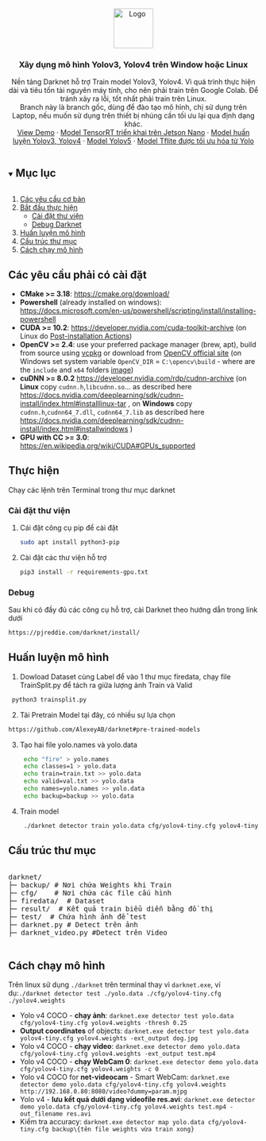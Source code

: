 
<!-- PROJECT LOGO -->
<br />
<p align="center">
  <a href="https://github.com/haanhvu010799/Code-KLTN">
    <img src="https://tuoitre.uit.edu.vn/wp-content/uploads/2015/07/logo-uit.png" alt="Logo" width="80" height="80">
  </a>

  <h3 align="center">Xây dụng mô hình Yolov3, Yolov4 trên Window hoặc Linux</h3>

  <p align="center">
    Nền tảng Darknet hỗ trợ Train model Yolov3, Yolov4. Vì quá trình thực hiện dài và tiêu tốn tài nguyên máy tính, cho nên phải train trên Google Colab. Để tránh xảy ra lỗi, tốt nhất phải train trên Linux. 
    <br />
    Branch này là branch gốc, dùng để đào tạo mô hình, chị sử dụng trên Laptop, nếu muốn sử dụng trên thiết bị nhúng cần tối ưu lại qua định dạng khác.
    <br />
    <a href="https://drive.google.com/drive/folders/10h3T-nEOYtlPWOzyAg61bO8PoTDAY0ON?usp=sharing">View Demo</a>
    ·
    <a href="https://github.com/haanhvu010799/Code-KLTN/tree/TensorRT">Model TensorRT triển khai trên Jetson Nano</a>
    ·
    <a href="https://github.com/haanhvu010799/Code-KLTN">Model huấn luyện Yolov3, Yolov4</a>
    ·
    <a href="https://github.com/haanhvu010799/Code-KLTN/tree/yolov5">Model Yolov5</a>
    ·
    <a href="https://github.com/haanhvu010799/Code-KLTN/tree/TFlite">Model Tflite được tối ưu hóa từ Yolo</a>
  </p>
</p>



<!-- TABLE OF CONTENTS -->
<details open="open">
  <summary><h2 style="display: inline-block">Mục lục</h2></summary>
  <ol>
    <li>
      <a href="#about-the-project">Các yêu cầu cơ bản</a>
      <ul>
        <!-- <li><a href="#built-with">Phần mềm, công cụ cần có</a></li>
        <li> -->
      </ul>
    </li>
    <li>
      <a href="#getting-started">Bắt đầu thực hiện</a>
      <ul>
        <li><a href="#installation">Cài đặt thư viện</a></li>
        <li><a href="#prerequisites">Debug Darknet</a></li>
      </ul>
    </li>
    <li><a href="#usage">Huấn luyện mô hình</a></li>
    <li><a href="#roadmap">Cấu trúc thư mục</a></li>
    <li><a href="#contributing">Cách chạy mô hình</a></li>
    <!-- <li><a href="#license">License</a></li>
    <li><a href="#contact">Contact</a></li>
    <li><a href="#acknowledgements">Acknowledgements</a></li> -->
  </ol>
</details>



<!-- ABOUT THE PROJECT -->
## Các yêu cầu phải có cài đặt
- **CMake >= 3.18**: https://cmake.org/download/
- **Powershell** (already installed on windows): https://docs.microsoft.com/en-us/powershell/scripting/install/installing-powershell
- **CUDA >= 10.2**: https://developer.nvidia.com/cuda-toolkit-archive (on Linux do [Post-installation Actions](https://docs.nvidia.com/cuda/cuda-installation-guide-linux/index.html#post-installation-actions))
- **OpenCV >= 2.4**: use your preferred package manager (brew, apt), build from source using [vcpkg](https://github.com/Microsoft/vcpkg) or download from [OpenCV official site](https://opencv.org/releases.html) (on Windows set system variable `OpenCV_DIR` = `C:\opencv\build` - where are the `include` and `x64` folders [image](https://user-images.githubusercontent.com/4096485/53249516-5130f480-36c9-11e9-8238-a6e82e48c6f2.png))
- **cuDNN >= 8.0.2** https://developer.nvidia.com/rdp/cudnn-archive (on **Linux** copy `cudnn.h`,`libcudnn.so`... as described here https://docs.nvidia.com/deeplearning/sdk/cudnn-install/index.html#installlinux-tar , on **Windows** copy `cudnn.h`,`cudnn64_7.dll`, `cudnn64_7.lib` as described here https://docs.nvidia.com/deeplearning/sdk/cudnn-install/index.html#installwindows )
- **GPU with CC >= 3.0**: https://en.wikipedia.org/wiki/CUDA#GPUs_supported
<!-- GETTING STARTED -->
## Thực hiện

Chạy các lệnh trên Terminal trong thư mục darknet 
### Cài đặt thư viện

1. Cái đặt công cụ pip để cài đặt
   ```sh
   sudo apt install python3-pip
   ```
2. Cài đặt các thư viện hỗ trợ
   ```sh
   pip3 install -r requirements-gpu.txt
   ```


### Debug
Sau khi có đầy đủ các công cụ hỗ trợ, cài Darknet theo hướng dẫn trong link dưới
  ```sh
  https://pjreddie.com/darknet/install/
  ```

## Huấn luyện mô hình
1. Dowload Dataset cùng Label để vào 1 thư mục firedata, chạy file TrainSplit.py để tách ra giữa lượng ảnh Train và Valid
  ```sh
   python3 trainsplit.py
   ```
2. Tải Pretrain Model tại đây, có nhiều sự lựa chọn
  ```sh
  https://github.com/AlexeyAB/darknet#pre-trained-models
  ```
3. Tạo hai file yolo.names và yolo.data
   ```sh
    echo "fire" > yolo.names
    echo classes=1 > yolo.data
    echo train=train.txt >> yolo.data
    echo valid=val.txt >> yolo.data
    echo names=yolo.names >> yolo.data
    echo backup=backup >> yolo.data
   ```
4. Train model
   ```sh
    ./darknet detector train yolo.data cfg/yolov4-tiny.cfg yolov4-tiny.conv.29 -dont_show 
   ```  
<!-- ROADMAP -->
## Cấu trúc thư mục
<pre>
<span></span>
darknet/
├─ backup/ # Nơi chứa Weights khi Train
├─ cfg/    # Nơi chứa các file cấu hình
├─ firedata/  # Dataset
├─ result/  # Kết quả train biểu diễn bằng đồ thị
├─ test/  # Chứa hình ảnh để test
├─ darknet.py # Detect trên ảnh
├─ darknet_video.py #Detect trên Video
    <!-- official/
   ├─ orbit/
   ├─ research/
   └── ... -->
</pre>


<!-- CONTRIBUTING -->
## Cách chạy mô hình
Trên linux sử dụng  `./darknet` trên terminal thay vì `darknet.exe`, ví dụ:`./darknet detector test ./yolo.data ./cfg/yolov4-tiny.cfg ./yolov4.weights`

- Yolo v4 COCO - **chạy ảnh**: `darknet.exe detector test yolo.data cfg/yolov4-tiny.cfg yolov4.weights -thresh 0.25`
- **Output coordinates** of objects: `darknet.exe detector test yolo.data yolov4-tiny.cfg yolov4.weights -ext_output dog.jpg`
- Yolo v4 COCO - **chạy video**: `darknet.exe detector demo yolo.data cfg/yolov4-tiny.cfg yolov4.weights -ext_output test.mp4`
- Yolo v4 COCO - **chạy WebCam 0**: `darknet.exe detector demo yolo.data cfg/yolov4-tiny.cfg yolov4.weights -c 0`
- Yolo v4 COCO for **net-videocam** - Smart WebCam: `darknet.exe detector demo yolo.data cfg/yolov4-tiny.cfg yolov4.weights http://192.168.0.80:8080/video?dummy=param.mjpg`
- Yolo v4 - **lưu kết quả dưới dạng videofile res.avi**: `darknet.exe detector demo yolo.data cfg/yolov4-tiny.cfg yolov4.weights test.mp4 -out_filename res.avi`
- Kiểm tra accuracy: `darknet.exe detector map yolo.data cfg/yolov4-tiny.cfg backup\{tên file weights vừa train xong}`

<!-- ## Contact

Your Name - [@twitter_handle](https://twitter.com/twitter_handle) - email

Project Link: [https://github.com/github_username/repo_name](https://github.com/github_username/repo_name)



<!-- ACKNOWLEDGEMENTS -->
<!-- ## Acknowledgements --> 
